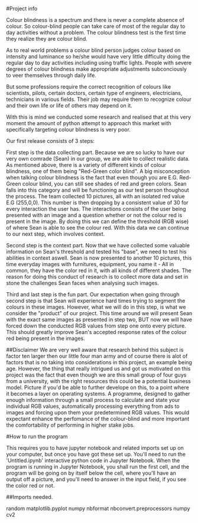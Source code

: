 #Project info

Colour blindness is a spectrum and there is never a complete absence of colour. So colour-blind people can take care of most of the regular day to day activities without a problem. The colour blindness test is the first time they realize they are colour blind.

As to real world problems a colour blind person judges colour based on intensity and luminance so he/she would have very little difficulty doing the regular day to day activities including using traffic lights. People with severe degrees of colour blindness make appropriate adjustments subconciously to veer themselves through daily life.

But some professions require the correct recognition of colours like scientists, pilots, certain doctors, certain type of engineers, electricians, technicians in various fields. Their job may require them to recognize colour and their own life or life of others may depend on it.

With this is mind we conducted some research and realised that at this very moment the amount of python attempt to approach this market with specifically targeting colour blindness is very poor.

Our first release consists of 3 steps:

First step is the data collecting part. Because we are so lucky to have our very own comrade (Sean) in our group, we are able to collect realistic data. As mentioned above, there is a variety 
of different kinds of colour blindness, one of them being "Red-Green color blind". A big misconception when talking colour blindness is the fact that even though you are E.G. Red-Green colour blind, you can still see shades of red and green colors. Sean falls into this category and will be functioning as our test person thoughout the process.
The team collected 10 pictures, all with an isolated red value E.G (255,0,0). This number is then dropping by a consistent value of 30 for every interaction the user has. The interactions consists of the user being presented with an image and a question whether or not the colour red is present in the image. By doing this we can define the threshold (RGB wise) of where Sean is able to see the colour red. With this data we can continue to our next step, which involves context.

Second step is the context part. Now that we have collected some valuable information on Sean's threshold and tested his "base", we need to test his abilities in context aswell. Sean is now presented to another 10 pictures, this time everyday images with furnitures, equipment, you name it - All in common, they have the color red in it, with all kinds of different shades. The reason for doing this conduct of research is to collect more data and set in stone the challenges Sean faces when analysing such images.

Third and last step is the fun part. Our expectation when going through second step is that Sean will experience hard times trying to segment the colours in these images. However, what we will do in this step, is what we consider the "product" of our project. This time around we will present Sean with the exact same images as presented in step two, BUT now we will have forced down the conducted RGB values from step one onto every picture. This should greatly improve Sean's accepted response rates of the colour red being present in the images.

##Disclaimer
We are very well aware that research behind this subject is factor ten larger then our little four man army and of course there is alot of factors that is no taking into considerations in this project, an example being age. However, the thing that really intrigued us and got us motivated on this project was the fact that even though we are this small group of four guys from a university, with the right resources this could be a potential business model. Picture if you'd be able to further develope on this, to a point where it becomes a layer on operating systems. A programme, designed to gather enough information through a small process to calculate and state your individual RGB values, automatically processing everything from ads to images and forcing upon them your predetermined RGB values. This would expectant enhance the perfomance of the colour-blind and more important the comfortability of performing in higher stake jobs. 

#How to run the program 

This requires you to have jupyter notebook and related imports set up on your computer, but once you have got these set up. 
You'll need to run the 'Untitled.ipynb' interactive python code in Jupyter Notebook. When the program is running in Jupyter Notebook, you shall run the first cell, and the program will be going on by itself below the cell, where you'll have an output off a picture, and you'll need to answer in the input field, if you see the color red or not. 

##Imports needed. 

random 
matplotlib.pyplot 
numpy 
nbformat
nbconvert.preprocessors 
numpy 
cv2
